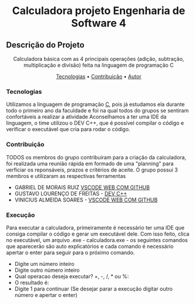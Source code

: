 <h1 align="center">Calculadora projeto Engenharia de Software 4 </h1>

## Descrição do Projeto
<p align="center">Calculadora básica com as 4 principais operações (adição, subtração, multiplicação e divisão) feita na linguagem de programação C</p>

<p align="center">
 <a href="#tecnologias">Tecnologias</a> • 
 <a href="#contribuicao">Contribuição</a> •  
 <a href="#execucao">Autor</a>
</p>


### Tecnologias

Utilizamos a linguagem de programação [C](https://docs.microsoft.com/pt-br/cpp/c-language/?view=msvc-160), pois já estudamos ela durante todo o primeiro ano da faculdade e foi na qual todos do grupos se sentiram confortáveis a realizar a atividade 
Aconselhamos a ter uma IDE da linguagem, o time utilizou o DEV C++, que é possível compilar o código e verificar o executável que cria para rodar o código.  

### Contribuição
TODOS os membros do grupo contribuiram para a criação da calculadora, foi realizada uma reunião rápida em formado de uma "planning" para verficiar os reponsáveis, prazos e critérios de aceite. 
O grupo possui 3 membros e utilizaram as respectivas ferramentas 
- GABRIEL DE MORAIS RUIZ [VSCODE WEB COM GITHUB](https://github.dev/github/dev)
- GUSTAVO LOURENÇO DE FREITAS - [DEV C++](https://www.bloodshed.net/)
- VINICIUS ALMEIDA SOARES - [VSCODE WEB COM GITHUB](https://github.dev/github/dev)

### Execução
Para executar a calculadora, primeiramente é necessário ter uma IDE que consiga compilar o código e gerar um executável dele. Com isso feito, clica no executável, um arquivo .exe - calculadora.exe - os seguintes comandos que aparecerão são auto explicatórios e cada comando é necessário apertar o enter para seguir para o próximo comando. 
- Digite um número inteiro
- Digite outro número inteiro
- Qual operacao deseja executar? +, -, /, * ou %:
- O resultado é: 
- Digite 1 para continuar (Se desejar parar a execução digitar outro número e apertar o enter) 
